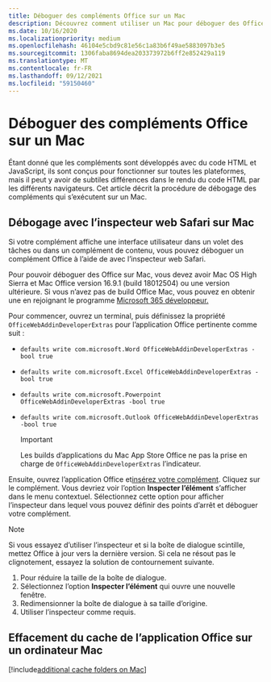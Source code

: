 ```yaml
---
title: Déboguer des compléments Office sur un Mac
description: Découvrez comment utiliser un Mac pour déboguer des Office des macros.
ms.date: 10/16/2020
ms.localizationpriority: medium
ms.openlocfilehash: 46104e5cbd9c81e56c1a83b6f49ae5883097b3e5
ms.sourcegitcommit: 1306faba8694dea203373972b6ff2e852429a119
ms.translationtype: MT
ms.contentlocale: fr-FR
ms.lasthandoff: 09/12/2021
ms.locfileid: "59150460"
---
```

# <a name="debug-office-add-ins-on-a-mac"></a>Déboguer des compléments Office sur un Mac

Étant donné que les compléments sont développés avec du code HTML et JavaScript, ils sont conçus pour fonctionner sur toutes les plateformes, mais il peut y avoir de subtiles différences dans le rendu du code HTML par les différents navigateurs. Cet article décrit la procédure de débogage des compléments qui s’exécutent sur un Mac.

## <a name="debugging-with-safari-web-inspector-on-a-mac"></a>Débogage avec l’inspecteur web Safari sur Mac

Si votre complément affiche une interface utilisateur dans un volet des tâches ou dans un complément de contenu, vous pouvez déboguer un complément Office à l’aide de avec l’inspecteur web Safari.

Pour pouvoir déboguer des Office sur Mac, vous devez avoir Mac OS High Sierra et Mac Office version 16.9.1 (build 18012504) ou une version ultérieure. Si vous n’avez pas de build Office Mac, vous pouvez en obtenir une en rejoignant le programme [Microsoft 365 développeur.](https://developer.microsoft.com/office/dev-program)

Pour commencer, ouvrez un terminal, puis définissez la propriété `OfficeWebAddinDeveloperExtras` pour l’application Office pertinente comme suit :

- `defaults write com.microsoft.Word OfficeWebAddinDeveloperExtras -bool true`

- `defaults write com.microsoft.Excel OfficeWebAddinDeveloperExtras -bool true`

- `defaults write com.microsoft.Powerpoint OfficeWebAddinDeveloperExtras -bool true`

- `defaults write com.microsoft.Outlook OfficeWebAddinDeveloperExtras -bool true`

    > [!IMPORTANT]
    > Les builds d’applications du Mac App Store Office ne pas la prise en charge de `OfficeWebAddinDeveloperExtras` l’indicateur.

Ensuite, ouvrez l’application Office et[insérez votre complément](sideload-an-office-add-in-on-ipad-and-mac.md). Cliquez sur le complément. Vous devriez voir l’option **Inspecter l’élément** s’afficher dans le menu contextuel. Sélectionnez cette option pour afficher l’inspecteur dans lequel vous pouvez définir des points d’arrêt et déboguer votre complément.

> [!NOTE]
> Si vous essayez d’utiliser l’inspecteur et si la boîte de dialogue scintille, mettez Office à jour vers la dernière version. Si cela ne résout pas le clignotement, essayez la solution de contournement suivante.
>
> 1. Pour réduire la taille de la boîte de dialogue.
> 1. Sélectionnez l’option **Inspecter l’élément** qui ouvre une nouvelle fenêtre.
> 1. Redimensionner la boîte de dialogue à sa taille d’origine.
> 1. Utiliser l’inspecteur comme requis.

## <a name="clearing-the-office-applications-cache-on-a-mac"></a>Effacement du cache de l’application Office sur un ordinateur Mac

[!include[additional cache folders on Mac](../includes/mac-cache-folders.md)]
